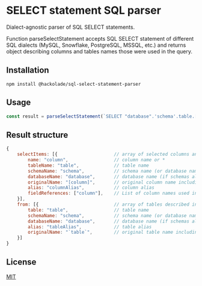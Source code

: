 # SELECT statement SQL parser

Dialect-agnostic parser of SQL SELECT statements.

Function parseSelectStatement accepts SQL SELECT statement of different SQL dialects (MySQL, Snowflake, PostgreSQL, MSSQL, etc.) and returns object describing columns and tables names those were used in the query.

## Installation
```
npm install @hackolade/sql-select-statement-parser
```

## Usage
```javascript
const result = parseSelectStatement(`SELECT "database".'schema'.table.[column] as columnAlias FROM database.schema.table AS tableAlias;`)
```

## Result structure
```javascript
{
    selectItems: [{                     // array of selected columns and expressions
        name: "column",                 // column name or *
        tableName: "table",             // table name
        schemaName: "schema",           // schema name (or database name for some dialects)
        databaseName: "database",       // database name (if schemas also exists in the dialect)
        originalName: "[column]",       // original column name including quotes (or square brackets for MSSQL)
        alias: "columnAlias",           // column alias
        fieldReferences: ["column"],    // List of column names used in expression. Appears only when selected item is described by expression. 
    }],
    from: [{                            // array of tables described in a FROM clause
        table: "table",                 // table name
        schemaName: "schema",           // schema name (or database name for some dialects)
        databaseName: "database",       // database name (if schemas also exists in the dialect)
        alias: "tableAlias",            // table alias
        originalName: "`table`",        // original table name including quotes (or square brackets for MSSQL)
    }]
}
```

## License
[MIT](LICENSE)
